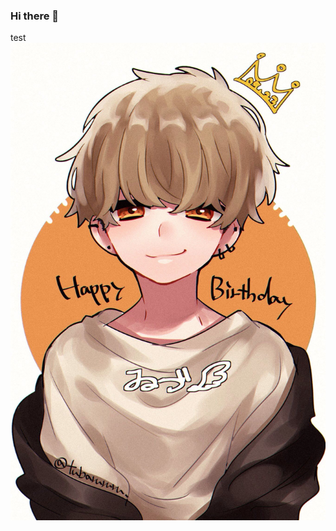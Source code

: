 ### Hi there 👋

<!--
**JulienSuan/JulienSuan** is a ✨ _special_ ✨ repository because its `README.md` (this file) appears on your GitHub profile.

Here are some ideas to get you started:

- 🔭 I’m currently working on ...
- 🌱 I’m currently learning ...
- 👯 I’m looking to collaborate on ...
- 🤔 I’m looking for help with ...
- 💬 Ask me about ...
- 📫 How to reach me: ...
- 😄 Pronouns: ...
- ⚡ Fun fact: ...
-->
test
![Cover](https://github.com/JulienSuan/JulienSuan/blob/main/10853d48420f874b4741e1132264a806.jpg)

